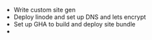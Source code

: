 - Write custom site gen
- Deploy linode and set up DNS and lets encrypt
- Set up GHA to build and deploy site bundle
- 